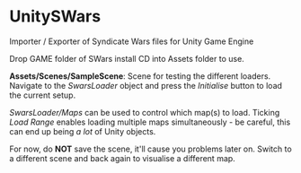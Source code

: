 # UnitySWars
Importer / Exporter of Syndicate Wars files for Unity Game Engine

Drop GAME folder of SWars install CD into Assets folder to use.


**Assets/Scenes/SampleScene**: Scene for testing the different loaders. Navigate to the _SwarsLoader_ object and press the _Initialise_ button to load the current setup. 

_SwarsLoader/Maps_ can be used to control which map(s) to load. Ticking _Load Range_ enables loading multiple maps simultaneously - be careful, this can end up being _a lot_ of Unity objects. 

For now, do **NOT** save the scene, it'll cause you problems later on. Switch to a different scene and back again to visualise a different map. 